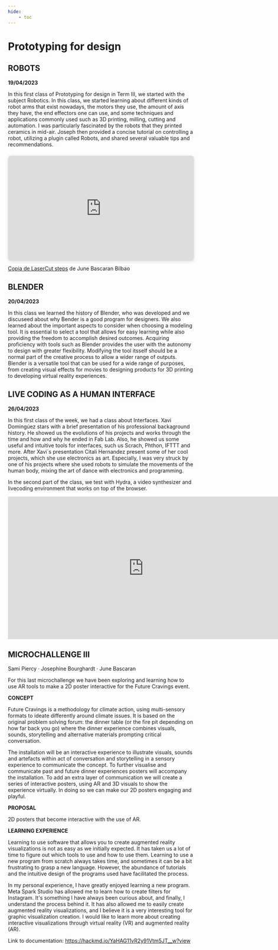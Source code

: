 ```yaml
---
hide:
    - toc
---
```

# **Prototyping for design** 

## ROBOTS    
**19/04/2023** 

In this first class of Prototyping for design in Term III, we started with the subject Robotics. In this class, we started learning about different kinds of robot arms that exist nowadays, the motors they use, the amount of axis they have, the end effectors one can use, and some techniques and applications commonly used such as 3D printing, milling, cutting and automation. I was particularly fascinated by the robots that they  printed ceramics in mid-air. Joseph then provided a concise tutorial on controlling a robot, utilizing a plugin called Robots, and shared several valuable tips and recommendations. 

<div style="position: relative; width: 100%; height: 0; padding-top: 56.2500%;
 padding-bottom: 0; box-shadow: 0 2px 8px 0 rgba(63,69,81,0.16); margin-top: 1.6em; margin-bottom: 0.9em; overflow: hidden;
 border-radius: 8px; will-change: transform;">
  <iframe loading="lazy" style="position: absolute; width: 100%; height: 100%; top: 0; left: 0; border: none; padding: 0;margin: 0;"
    src="https:&#x2F;&#x2F;www.canva.com&#x2F;design&#x2F;DAFhG_VmjA4&#x2F;view?embed" allowfullscreen="allowfullscreen" allow="fullscreen">
  </iframe>
</div>
<a href="https:&#x2F;&#x2F;www.canva.com&#x2F;design&#x2F;DAFhG_VmjA4&#x2F;view?utm_content=DAFhG_VmjA4&amp;utm_campaign=designshare&amp;utm_medium=embeds&amp;utm_source=link" target="_blank" rel="noopener">Copia de LaserCut steps</a> de June Bascaran Bilbao

## BLENDER 
**20/04/2023**

In this class we learned the history of Blender, who was developed and we discuseed about why Bender is a good program for designers. We also learned about the important aspects to consider when choosing a modeling tool. It is essential to select a tool that allows for easy learning while also providing the freedom to accomplish desired outcomes. Acquiring proficiency with tools such as Blender provides the user with the autonomy to design with greater flexibility. Modifying the tool itsself should be a normal part of the creative process to allow a wider range of outputs. Blender is a versatile tool that can be used for a wide range of purposes, from creating visual effects for movies to designing products for 3D printing to developing virtual reality experiences.

## LIVE CODING AS A HUMAN INTERFACE 
**26/04/2023**

In this first class of the week, we had a class about Interfaces. Xavi Domingúez stars with a brief presentation of his professional backaground history. He showed us the evolutions of his projects and works through the time and how and why he ended in Fab Lab. Also, he showed us some useful and intuitive tools for interfaces, such us Scrach, Phthon, IFTTT and more. After Xavi´s presentation Citali Hernandez present some of her cool projects, which she use electronics as art. Especially, I was very struck by one of his projects where she used robots to simulate the movements of the human body, mixing the art of dance with electronics and programming. 

In the second part of the class, we test with Hydra, a video synthesizer and livecoding environment that works on top of the browser. 

<iframe width="733" height="385" src="https://www.youtube.com/embed/G_0Caog1EfY" title="Hybra video" frameborder="0" allow="accelerometer; autoplay; clipboard-write; encrypted-media; gyroscope; picture-in-picture; web-share" allowfullscreen></iframe>

## MICROCHALLENGE III 

Sami Piercy · Josephine Bourghardt · June Bascaran 

For this last microchallenge we have been exploring and learning how to use AR tools to make a 2D poster interactive for the Future Cravings event. 

**CONCEPT**

Future Cravings is a methodology for climate action, using multi-sensory formats to ideate differently around climate issues. It is based on the original problem solving forum: the dinner table (or the fire pit depending on how far back you go) where the dinner experience combines visuals, sounds, storytelling and alternative materials prompting critical conversation.

The installation will be an interactive experience to illustrate visuals, sounds and artefacts within act of conversation and storytelling in a sensory experience to communicate the concept. To further visualise and communicate past and future dinner experiences posters will accompany the installation. To add an extra layer of communication we will create a series of interactive posters, using AR and 3D visuals to show the experience virtually. In doing so we can make our 2D posters engaging and playful.

**PROPOSAL**

2D posters that become interactive with the use of AR.

**LEARNING EXPERIENCE**

Learning to use software that allows you to create augmented reality visualizations is not as easy as we initially expected. It has taken us a lot of time to figure out which tools to use and how to use them. Learning to use a new program from scratch always takes time, and sometimes it can be a bit frustrating to grasp a new language. However, the abundance of tutorials and the intuitive design of the programs used have facilitated the process.

In my personal experience, I have greatly enjoyed learning a new program. Meta Spark Studio has allowed me to learn how to create filters for Instagram. It's something I have always been curious about, and finally, I understand the process behind it. It has also allowed me to easily create augmented reality visualizations, and I believe it is a very interesting tool for graphic visualization creation. I would like to learn more about creating interactive visualizations through virtual reality (VR) and augmented reality (AR).

Link to documentation: https://hackmd.io/YaHAG11vR2y91Vtm5JT__w?view

